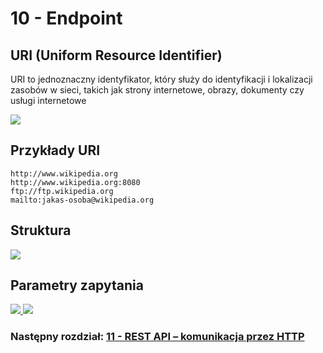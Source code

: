 # 10 - Endpoint

## URI (Uniform Resource Identifier)

URI to jednoznaczny identyfikator, który służy do identyfikacji i lokalizacji
zasobów w sieci, takich jak strony internetowe, obrazy, dokumenty czy usługi internetowe

<a href="https://www.whatismyip.com/uri-vs-url/">
    <img src="https://www.whatismyip.com/static/6c8b2ff91a63e448541800241d914a57/uri-vs-url.webp">
</a>

## Przykłady URI

```text
http://www.wikipedia.org
http://www.wikipedia.org:8080
ftp://ftp.wikipedia.org
mailto:jakas-osoba@wikipedia.org
```

## Struktura

<a href="https://www.semrush.com/blog/url-parameters/">
    <img src="https://static.semrush.com/blog/uploads/media/13/c0/13c06b986a5d05abb45c36bf345ea964/uZX9SZLmYY3RjC6BTSXkICaAIw1a2ef1PhauodJjFjitbUE4SyzQzHYmdce1-g5RcLkxos8Eem3w-DzsOKqpzqN2k44t9o1Sm0-KFLGxsNJI9UuHOzpAk_WBeBAsumRdgo6ILC4H72lcSWKYP2jPB3s.webp">
</a>

## Parametry zapytania

<a href="https://www.semrush.com/blog/url-parameters/">
    <img src="https://static.semrush.com/blog/uploads/media/ca/37/ca3737d8edb5cf079aaf1f11ae01d286/mMREmiwXSrryVyv8IxbVFgje7ICFhfqWnca7W0db36KjX35vzLTnStkFynEd9NBoXXH-JYKCm2deskxgLo_vxzEvl-qLpVOgtwc78rhFI2Rm1pBK-j2SwMKWz0CXU42STjzUVcF1vaRTFbw_6wvH_5A.webp">
</a>


<a href="https://www.semrush.com/blog/url-parameters/">
    <img src="https://static.semrush.com/blog/uploads/media/21/29/2129daab4cd985b608fd9787017c826e/w6T9BTvTaUGbWjGFqBnlyvpuUuZ84Dd0Lnmyf5J3w8h1jfo1IIy7fQxlbVugb1rRg4J-XY1JFl8v6krWYcq7uIPsnWWB8w2R5oK-MWLrELkWoLHWdyXgMoVdgN-ExNOHrBPFkc6lqwKZDsmwj9Ne3BA.webp">
</a>

### Następny rozdział: [11 - REST API – komunikacja przez HTTP](11-rest-api-http-komunikacja.md)
